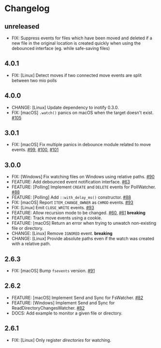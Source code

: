 # Changelog


## unreleased

- FIX: Suppress events for files which have been moved and deleted if a new file in the original location is created quickly when using the debounced interface (eg. while safe-saving files)

[#129]: https://github.com/passcod/notify/issues/129


## 4.0.1

- FIX: \[Linux\] Detect moves if two connected move events are split between two mio polls


## 4.0.0

- CHANGE: \[Linux\] Update dependency to inotify 0.3.0.
- FIX: \[macOS\] `.watch()` panics on macOS when the target doesn't exist. [#105]

[#105]: https://github.com/passcod/notify/issues/105


## 3.0.1

- FIX: \[macOS\] Fix multiple panics in debounce module related to move events. [#99], [#100], [#101]

[#99]: https://github.com/passcod/notify/issues/99
[#100]: https://github.com/passcod/notify/issues/100
[#101]: https://github.com/passcod/notify/issues/101


## 3.0.0

- FIX: \[Windows\] Fix watching files on Windows using relative paths. [#90]
- FEATURE: Add debounced event notification interface. [#63]
- FEATURE: \[Polling\] Implement `CREATE` and `DELETE` events for PollWatcher. [#88]
- FEATURE: \[Polling\] Add `::with_delay_ms()` constructor. [#88]
- FIX: \[macOS\] Report `ITEM_CHANGE_OWNER` as `CHMOD` events. [#93]
- FIX: \[Linux\] Emit `CLOSE_WRITE` events. [#93]
- FEATURE: Allow recursion mode to be changed. [#60], [#61] **breaking**
- FEATURE: Track move events using a cookie.
- FEATURE: \[macOS\] Return an error when trying to unwatch non-existing file or directory.
- CHANGE: \[Linux\] Remove `IGNORED` event. **breaking**
- CHANGE: \[Linux\] Provide absolute paths even if the watch was created with a relative path.

[#60]: https://github.com/passcod/notify/issues/60
[#61]: https://github.com/passcod/notify/issues/61
[#63]: https://github.com/passcod/notify/issues/63
[#88]: https://github.com/passcod/notify/issues/88
[#90]: https://github.com/passcod/notify/issues/90
[#93]: https://github.com/passcod/notify/issues/93


## 2.6.3

- FIX: \[macOS\] Bump `fsevents` version. [#91]

[#91]: https://github.com/passcod/notify/issues/91


## 2.6.2

- FEATURE: \[macOS\] Implement Send and Sync for FsWatcher. [#82]
- FEATURE: \[Windows\] Implement Send and Sync for ReadDirectoryChangesWatcher. [#82]
- DOCS: Add example to monitor a given file or directory.

[#82]: https://github.com/passcod/notify/issues/82


## 2.6.1

- FIX: \[Linux\] Only register _directories_ for watching.
